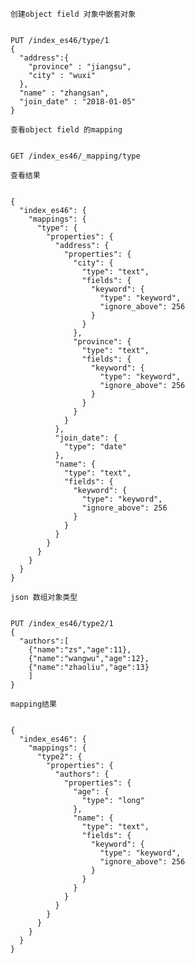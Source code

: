``创建object field 对象中嵌套对象``
<pre><code>
PUT /index_es46/type/1
{
  "address":{
    "province" : "jiangsu",
    "city" : "wuxi"
  },
  "name" : "zhangsan",
  "join_date" : "2018-01-05"
}
</code></pre>

``查看object field 的mapping``
<pre><code>
GET /index_es46/_mapping/type
</code></pre>

``查看结果``
<pre><code>
{
  "index_es46": {
    "mappings": {
      "type": {
        "properties": {
          "address": {
            "properties": {
              "city": {
                "type": "text",
                "fields": {
                  "keyword": {
                    "type": "keyword",
                    "ignore_above": 256
                  }
                }
              },
              "province": {
                "type": "text",
                "fields": {
                  "keyword": {
                    "type": "keyword",
                    "ignore_above": 256
                  }
                }
              }
            }
          },
          "join_date": {
            "type": "date"
          },
          "name": {
            "type": "text",
            "fields": {
              "keyword": {
                "type": "keyword",
                "ignore_above": 256
              }
            }
          }
        }
      }
    }
  }
}
</code></pre>

``json 数组对象类型``
<pre><code>
PUT /index_es46/type2/1
{
  "authors":[
    {"name":"zs","age":11},
    {"name":"wangwu","age":12},
    {"name":"zhaoliu","age":13}
    ]
}
</code></pre>

``mapping结果``
<pre><code>
{
  "index_es46": {
    "mappings": {
      "type2": {
        "properties": {
          "authors": {
            "properties": {
              "age": {
                "type": "long"
              },
              "name": {
                "type": "text",
                "fields": {
                  "keyword": {
                    "type": "keyword",
                    "ignore_above": 256
                  }
                }
              }
            }
          }
        }
      }
    }
  }
}
</code></pre>